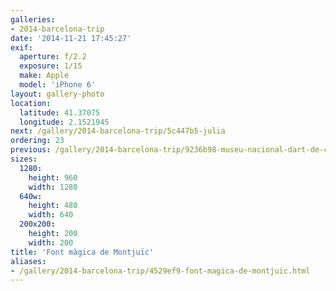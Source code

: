 ```yaml
---
galleries:
- 2014-barcelona-trip
date: '2014-11-21 17:45:27'
exif:
  aperture: f/2.2
  exposure: 1/15
  make: Apple
  model: 'iPhone 6'
layout: gallery-photo
location:
  latitude: 41.37075
  longitude: 2.1521945
next: /gallery/2014-barcelona-trip/5c447b5-julia
ordering: 23
previous: /gallery/2014-barcelona-trip/9236b98-museu-nacional-dart-de-catalunya
sizes:
  1280:
    height: 960
    width: 1280
  640w:
    height: 480
    width: 640
  200x200:
    height: 200
    width: 200
title: 'Font màgica de Montjuïc'
aliases:
- /gallery/2014-barcelona-trip/4529ef9-font-magica-de-montjuic.html
---
```

